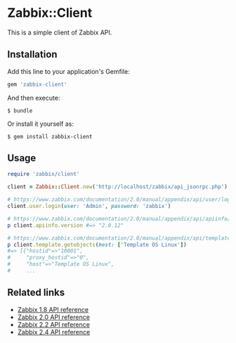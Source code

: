 # Zabbix::Client

This is a simple client of Zabbix API.

## Installation

Add this line to your application's Gemfile:

```ruby
gem 'zabbix-client'
```

And then execute:

    $ bundle

Or install it yourself as:

    $ gem install zabbix-client

## Usage

```ruby
require 'zabbix/client'

client = Zabbix::Client.new('http://localhost/zabbix/api_jsonrpc.php')

# https://www.zabbix.com/documentation/2.0/manual/appendix/api/user/login
client.user.login(user: 'Admin', password: 'zabbix')

# https://www.zabbix.com/documentation/2.0/manual/appendix/api/apiinfo/version
p client.apiinfo.version #=> "2.0.12"

# https://www.zabbix.com/documentation/2.0/manual/appendix/api/template/getobjects
p client.template.getobjects(host: ['Template OS Linux'])
#=> [{"hostid"=>"10001",
#     "proxy_hostid"=>"0",
#     "host"=>"Template OS Linux",
#     ...
```

## Related links

* [Zabbix 1.8 API reference](https://www.zabbix.com/documentation/1.8/api)
* [Zabbix 2.0 API reference](https://www.zabbix.com/documentation/2.0/manual/appendix/api/api)
* [Zabbix 2.2 API reference](https://www.zabbix.com/documentation/2.2/manual/api)
* [Zabbix 2.4 API reference](https://www.zabbix.com/documentation/2.4/manual/api)
